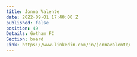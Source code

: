 ```yaml
---
title: Jonna Valente
date: 2022-09-01 17:40:00 Z
published: false
position: 49
Details: Gotham FC
Section: board
Link: https://www.linkedin.com/in/jonnavalente/
---
```


